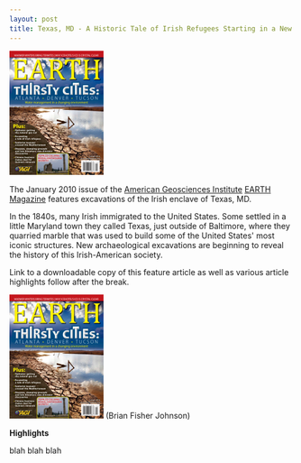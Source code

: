 ```yaml
---
layout: post
title: Texas, MD - A Historic Tale of Irish Refugees Starting in a New Land and Quarrying Marble (magazine)
---
```


[![EARTH magazine January 2010](/images/earth_2010_01.png)](http://www.earthmagazine.org/issues/january-2010)

The January 2010 issue of the [American Geosciences Institute](http://www.americangeosciences.org/) [EARTH Magazine](http://www.earthmagazine.org/) features excavations of the Irish enclave of Texas, MD.

In the 1840s, many Irish immigrated to the United States. Some settled in a little Maryland town they called Texas, just outside of Baltimore, where they quarried marble that was used to build some of the United States' most iconic structures. New archaeological excavations are beginning to reveal the history of this Irish-American society.

Link to a downloadable copy of this feature article as well as various article highlights follow after the break.

<!--more-->

[![Texas, Maryland: A Historic Tale of Irish Refugees Starting in a New Land and Quarrying Marble](/images/earth_2010_01.png)](/images/EARTH_texas_article.pdf) (Brian Fisher Johnson)

**Highlights**

blah blah blah
